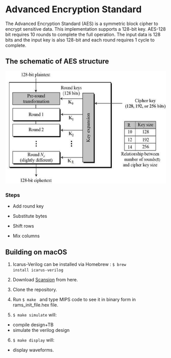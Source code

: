 # Advanced Encryption Standard
The Advanced Encryption Standard (AES) is a symmetric block cipher to encrypt sensitive data. This implementation supports a 128-bit key. AES-128 bit requires 10 rounds to complete the full operation. The input data is 128 bits and the input key is also 128-bit and each round requires 1 cycle to complete.

## The schematic of AES structure

![](assets/view.jpg)

### Steps
   * Add round key
   
   * Substitute bytes
   
   * Shift rows
   
   * Mix columns
   

## Building on macOS
1. Icarus-Verilog can be installed via Homebrew :
   <code>$ brew install icarus-verilog</code>
2. Download [Scansion](http://www.logicpoet.com/scansion/) from here.  
3. Clone the repository.
4. Run <code>$ make </code> and type MIPS code to see it in binary form in rams_init_file.hex file. 

5. <code>$ make simulate</code> will: 
* compile design+TB
* simulate the verilog design

6. <code>$ make display</code> will: 
*  display waveforms.
